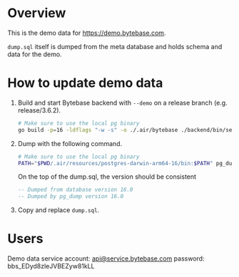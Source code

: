 # Overview

This is the demo data for https://demo.bytebase.com.

`dump.sql` itself is dumped from the meta database and holds schema and data for the demo.

# How to update demo data

1. Build and start Bytebase backend with `--demo` on a release branch (e.g. release/3.6.2).

   ```bash
   # Make sure to use the local pg binary
   go build -p=16 -ldflags "-w -s" -o ./.air/bytebase ./backend/bin/server/main.go && PATH="$PWD/.air/resources/postgres-darwin-arm64-16/bin:$PATH" ./.air/bytebase --port 8080 --data . --debug --demo
   ```

1. Dump with the following command.

   ```bash
   # Make sure to use the local pg binary
   PATH="$PWD/.air/resources/postgres-darwin-arm64-16/bin:$PATH" pg_dump -h /tmp -p 8082 -U bb --disable-triggers --no-owner --column-inserts --on-conflict-do-nothing > ~/dump.sql
   ```

   On the top of the dump.sql, the version should be consistent

   ```sql
   -- Dumped from database version 16.0
   -- Dumped by pg_dump version 16.0
   ```

1. Copy and replace `dump.sql`.

# Users

Demo data service account: api@service.bytebase.com password: bbs_EDyd8zleJVBEZyw81kLL
